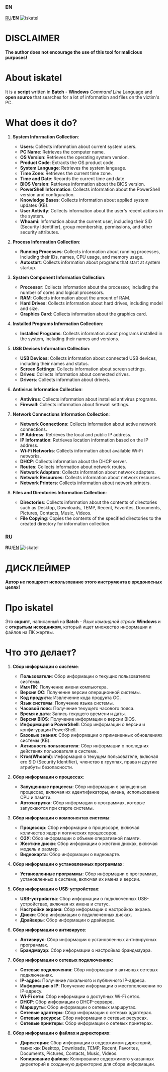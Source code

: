 ### EN
[RU](https://github.com/redeit0109/iskatel?tab=readme-ov-file#ru)/**EN**
![iskatel](https://github.com/user-attachments/assets/da613902-ae1c-4e02-93a6-24da7f1b3f1b)
# DISCLAIMER
**The author does not encourage the use of this tool for malicious purposes!**
# About iskatel
It is a **script** written in **Batch** - **Windows** *Command Line* Language and **open source** that searches for a lot of information and files on the victim's PC.
# What does it do?
1. **System Information Collection**:
   - **Users**: Collects information about current system users.
   - **PC Name**: Retrieves the computer name.
   - **OS Version**: Retrieves the operating system version.
   - **Product Code**: Extracts the OS product code.
   - **System Language**: Retrieves the system language.
   - **Time Zone**: Retrieves the current time zone.
   - **Time and Date**: Records the current time and date.
   - **BIOS Version**: Retrieves information about the BIOS version.
   - **PowerShell Information**: Collects information about the PowerShell version and configuration.
   - **Knowledge Bases**: Collects information about applied system updates (KB).
   - **User Activity**: Collects information about the user's recent actions in the system.
   - **Whoami**: Information about the current user, including their SID (Security Identifier), group membership, permissions, and other security attributes.

2. **Process Information Collection**:
   - **Running Processes**: Collects information about running processes, including their IDs, names, CPU usage, and memory usage.
   - **Autostart**: Collects information about programs that start at system startup.

3. **System Component Information Collection**:
   - **Processor**: Collects information about the processor, including the number of cores and logical processors.
   - **RAM**: Collects information about the amount of RAM.
   - **Hard Drives**: Collects information about hard drives, including model and size.
   - **Graphics Card**: Collects information about the graphics card.

4. **Installed Programs Information Collection**:
   - **Installed Programs**: Collects information about programs installed in the system, including their names and versions.

5. **USB Devices Information Collection**:
   - **USB Devices**: Collects information about connected USB devices, including their names and status.
   - **Screen Settings**: Collects information about screen settings.
   - **Drives**: Collects information about connected drives.
   - **Drivers**: Collects information about drivers.

6. **Antivirus Information Collection**:
   - **Antivirus**: Collects information about installed antivirus programs.
   - **Firewall**: Collects information about firewall settings.

7. **Network Connections Information Collection**:
   - **Network Connections**: Collects information about active network connections.
   - **IP Address**: Retrieves the local and public IP address.
   - **IP Information**: Retrieves location information based on the IP address.
   - **Wi-Fi Networks**: Collects information about available Wi-Fi networks.
   - **DHCP**: Collects information about the DHCP server.
   - **Routes**: Collects information about network routes.
   - **Network Adapters**: Collects information about network adapters.
   - **Network Resources**: Collects information about network resources.
   - **Network Printers**: Collects information about network printers.

8. **Files and Directories Information Collection**:
    - **Directories**: Collects information about the contents of directories such as Desktop, Downloads, TEMP, Recent, Favorites, Documents, Pictures, Contacts, Music, Videos.
    - **File Copying**: Copies the contents of the specified directories to the created directory for information collection.
### RU
**RU**/[EN](https://github.com/redeit0109/iskatel?tab=readme-ov-file#en)
![iskatel](https://github.com/user-attachments/assets/da613902-ae1c-4e02-93a6-24da7f1b3f1b)
# ДИСКЛЕЙМЕР
**Автор не поощряет использование этого инструмента в вредоносных целях!**
# Про iskatel
Это **скрипт**, написанный на **Batch** - *Язык командной строки* **Windows** и с **открытым исходником**, который ищет множество информации и файлов на ПК жертвы.
# Что это делает?
1. **Сбор информации о системе**:
   - **Пользователи**: Сбор информации о текущих пользователях системы.
   - **Имя ПК**: Получение имени компьютера.
   - **Версия ОС**: Получение версии операционной системы.
   - **Код продукта**: Извлечение кода продукта ОС.
   - **Язык системы**: Получение языка системы.
   - **Часовой пояс**: Получение текущего часового пояса.
   - **Время и дата**: Запись текущего времени и даты.
   - **Версия BIOS**: Получение информации о версии BIOS.
   - **Информация о PowerShell**: Сбор информации о версии и конфигурации PowerShell.
   - **Базовые знания**: Сбор информации о примененных обновлениях системы (KB).
   - **Активность пользователя**: Сбор информации о последних действиях пользователя в системе.
   - **Ктоя(Whoami)**: Информация о текущем пользователе, включая его SID (Security Identifier), членство в группах, права и другие атрибуты безопасности.

2. **Сбор информации о процессах**:
   - **Запущенные процессы**: Сбор информации о запущенных процессах, включая их идентификаторы, имена, использование CPU и памяти.
   - **Автозагрузка**: Сбор информации о программах, которые запускаются при старте системы.

3. **Сбор информации о компонентах системы**:
   - **Процессор**: Сбор информации о процессоре, включая количество ядер и логических процессоров.
   - **ОЗУ**: Сбор информации о объеме оперативной памяти.
   - **Жесткие диски**: Сбор информации о жестких дисках, включая модель и размер.
   - **Видеокарта**: Сбор информации о видеокарте.

4. **Сбор информации о установленных программах**:
   - **Установленные программы**: Сбор информации о программах, установленных в системе, включая их имена и версии.

5. **Сбор информации о USB-устройствах**:
   - **USB-устройства**: Сбор информации о подключенных USB-устройствах, включая их имена и статус.
   - **Настройки экрана**: Сбор информации о настройках экрана.
   - **Диски**: Сбор информации о подключенных дисках.
   - **Драйверы**: Сбор информации о драйверах.

6. **Сбор информации о антивирусе**:
   - **Антивирус**: Сбор информации о установленных антивирусных программах.
   - **Брандмауэр**: Сбор информации о настройках брандмауэра.

7. **Сбор информации о сетевых подключениях**:
   - **Сетевые подключения**: Сбор информации о активных сетевых подключениях.
   - **IP-адрес**: Получение локального и публичного IP-адреса.
   - **Информация о IP**: Получение информации о местоположении по IP-адресу.
   - **Wi-Fi сети**: Сбор информации о доступных Wi-Fi сетях.
   - **DHCP**: Сбор информации о DHCP-сервере.
   - **Маршруты**: Сбор информации о сетевых маршрутах.
   - **Сетевые адаптеры**: Сбор информации о сетевых адаптерах.
   - **Сетевые ресурсы**: Сбор информации о сетевых ресурсах.
   - **Сетевые принтеры**: Сбор информации о сетевых принтерах.

8. **Сбор информации о файлах и директориях**:
    - **Директории**: Сбор информации о содержимом директорий, таких как Desktop, Downloads, TEMP, Recent, Favorites, Documents, Pictures, Contacts, Music, Videos.
    - **Копирование файлов**: Копирование содержимого указанных директорий в созданную директорию для сбора информации.
